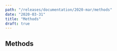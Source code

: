 ```yaml
---
path: "/releases/documentation/2020-mar/methods"
date: "2020-03-31"
title: "Methods"
draft: true
---
```


## Methods